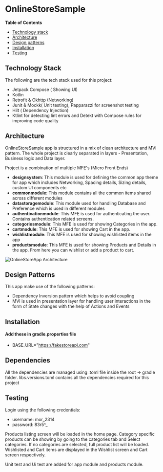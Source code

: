 # OnlineStoreSample

**Table of Contents**

- [Technology stack](#technology-stack)
- [Architecture](#architecture)
- [Design patterns](#design-patterns)
- [Installation](#installation)
- [Testing](#testing)

## Technology Stack
The following are the tech stack used for this project:
- Jetpack Compose ( Showing UI)
- Kotlin
- Retrofit & Okhttp (Networking)
- Junit & Mockk( Unit testing), Papparazzi for screenshot testing
- Hilt ( Dependency Injection)
- Ktlint for detecting lint errors and Detekt with Compose rules for improving code quality

## Architecture
OnlineStoreSample app is structured in a mix of clean architecture and MVI pattern.
The whole project is clearly separated in layers - Presentation, Business logic and Data layer.

Project is a combination of multiple MFE's (Micro Front Ends)
- **designsystem**: This module is used for defining the common app theme for app which includes Networking, Spacing details, Sizing details, custom UI components etc
- **commonmodule**: This module contains all the common items shared across different modules
- **datastoragemodule**: This module used for handling Database and Preference which is used in different modules
- **authenticationmodule**: This MFE is used for authenticating the user. Contains authentication related screens. 
- **categoriesmodule**: This MFE is used for showing Categories in the app. 
- **cartmodule**: This MFE is used for showing Cart in the app. 
- **wishlistmodule**: This MFE is used for showing wishlisted items in the app 
- **productsmodule**: This MFE is used for showing Products and Details in the app. From here you can wishlist or add a product to cart. 

![OnlineStoreApp Architecture](https://github.com/user-attachments/assets/83f01d94-7d29-477d-9731-6559b8010313)


## Design Patterns

This app make use of the following patterns:
 - Dependency Inversion pattern which helps to avoid coupling
 - MVI is used in presentation layer for handling user interactions in the form of State changes with the help of Actions and Events

## Installation
#### Add these in gradle.properties file
- BASE_URL="https://fakestoreapi.com"

## Dependencies
All the dependencies are managed using .toml file inside the root -> gradle folder.
libs.versions.toml contains all the dependencies required for this project

## Testing
Login using the following credentials:
 - username: mor_2314
 - password: 83r5^_

Products listing screen will be loaded in the home page. 
Category specific products can be showing by going to the categories tab and Select categories. If no categories are selected, full product list will be loaded.
Wishlisted and Cart items are displayed in the Wishlist screen and Cart screen respectively.

Unit test and Ui test are added for app module and products module. 
